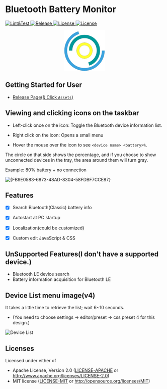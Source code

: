 # Bluetooth Battery Monitor

<div>
    <a href="https://github.com/SARDONYX-sard/bluetooth-battery-monitor/actions/workflows/lint-and-test.yaml">
        <img src="https://github.com/SARDONYX-sard/bluetooth-battery-monitor/actions/workflows/lint-and-test.yaml/badge.svg" alt="Lint&Test">
    </a>
    <a href="https://github.com/SARDONYX-sard/bluetooth-battery-monitor/actions/workflows/release-gui.yaml">
        <img src="https://github.com/SARDONYX-sard/bluetooth-battery-monitor/actions/workflows/release-gui.yaml/badge.svg" alt="Release">
    </a>
    <a href="https://opensource.org/licenses/MIT">
        <img src="https://img.shields.io/badge/License-MIT-yellow.svg" alt="License">
    </a>
    <a href="https://opensource.org/licenses/Apache-2.0">
        <img src="https://img.shields.io/badge/License-Apache_2.0-blue.svg" alt="License">
    </a>
</div>

<p align="center">
   <img src="./gui/backend/icons/128x128.png" alt="bluetooth battery monitor icon"/>
</p>

## Getting Started for User

- [Release Page(& Click `Assets`)](https://github.com/SARDONYX-sard/bluetooth-battery-monitor/releases)

## Viewing and clicking icons on the taskbar

- Left-click once on the icon: Toggle the Bluetooth device information list.
- Right click on the icon: Opens a small menu

- Hover the mouse over the icon to see `<device name> <battery>%`.

The circle on that side shows the percentage, and if you choose to show unconnected devices in the tray, the area around them will turn gray.

Example: 80% battery + no connection

![{FB9E0583-6873-48AD-8304-58FDBF7CCE87}](https://github.com/user-attachments/assets/d195bcb5-cddd-4e69-a58c-31846bc3d3c1)

## Features

- [x] Search Bluetooth(Classic) battery info

- [x] Autostart at PC startup
- [x] Localization(could be customized)
- [x] Custom edit JavaScript & CSS

## UnSupported Features(I don't have a supported device.)

- Bluetooth LE device search
- Battery information acquisition for Bluetooth LE

## Device List menu image(v4)

It takes a little time to retrieve the list; wait 6~10 seconds.

- (You need to choose settings -> editor/preset -> css preset 4 for this design.)

![Device List](https://github.com/user-attachments/assets/d6bf2e5c-2ed5-4dec-9260-3bbc99a44552)

## Licenses

Licensed under either of

- Apache License, Version 2.0
  ([LICENSE-APACHE](LICENSE-APACHE) or <http://www.apache.org/licenses/LICENSE-2.0>)
- MIT license
  ([LICENSE-MIT](LICENSE-MIT) or <http://opensource.org/licenses/MIT>)

